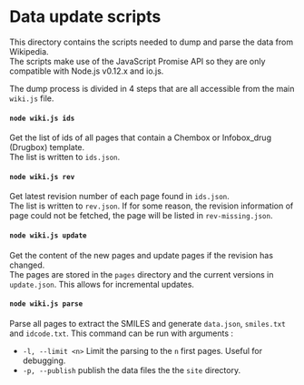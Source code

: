 # Data update scripts

This directory contains the scripts needed to dump and parse the data from Wikipedia.  
The scripts make use of the JavaScript Promise API so they are only compatible with Node.js v0.12.x and io.js.

The dump process is divided in 4 steps that are all accessible from the main `wiki.js` file.

#### `node wiki.js ids`

Get the list of ids of all pages that contain a Chembox or Infobox_drug (Drugbox) template.  
The list is written to `ids.json`.

#### `node wiki.js rev`

Get latest revision number of each page found in `ids.json`.  
The list is written to `rev.json`. If for some reason, the revision information of page could not be fetched, the page will be listed in `rev-missing.json`.

#### `node wiki.js update`

Get the content of the new pages and update pages if the revision has changed.  
The pages are stored in the `pages` directory and the current versions in `update.json`. This allows for incremental updates.

#### `node wiki.js parse`

Parse all pages to extract the SMILES and generate `data.json`, `smiles.txt` and `idcode.txt`.
This command can be run with arguments :
* `-l, --limit <n>` Limit the parsing to the `n` first pages. Useful for debugging.
* `-p, --publish` publish the data files the the `site` directory.

